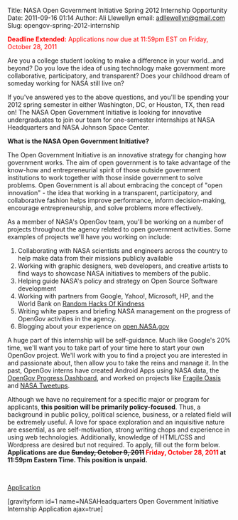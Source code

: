 Title: NASA Open Government Initiative Spring 2012 Internship Opportunity
Date: 2011-09-16 01:14
Author: Ali Llewellyn
email: adllewellyn@gmail.com
Slug: opengov-spring-2012-internship

<span style="color: #ff0000;">**Deadline Extended:** Applications now
due at 11:59pm EST on Friday, October 28, 2011</span>

Are you a college student looking to make a difference in your
world...and beyond? Do you love the idea of using technology make
government more collaborative, participatory, and transparent? Does your
childhood dream of someday working for NASA still live on?

If you've answered yes to the above questions, and you'll be spending
your 2012 spring semester in either Washington, DC, or Houston, TX, then
read on! The NASA Open Government Initiative is looking for innovative
undergraduates to join our team for one-semester internships at NASA
Headquarters and NASA Johnson Space Center.

**What is the NASA Open Government Initiative?**

The Open Government Initiative is an innovative strategy for changing
how government works. The aim of open government is to take advantage of
the know-how and entrepreneurial spirit of those outside government
institutions to work together with those inside government to solve
problems. Open Government is all about embracing the concept of "open
innovation" - the idea that working in a transparent, participatory, and
collaborative fashion helps improve performance, inform decision-making,
encourage entrepreneurship, and solve problems more effectively.

As a member of NASA's OpenGov team, you'll be working on a number of
projects throughout the agency related to open government activities.
Some examples of projects we'll have you working on include:

1.  Collaborating with NASA scientists and engineers across the country
    to help make data from their missions publicly available
2.  Working with graphic designers, web developers, and creative artists
    to find ways to showcase NASA initiatives to members of the public.
3.  Helping guide NASA's policy and strategy on Open Source Software
    development
4.  Working with partners from Google, Yahoo!, Microsoft, HP, and the
    World Bank on [Random Hacks Of Kindness][]
5.  Writing white papers and briefing NASA management on the progress of
    OpenGov activities in the agency.
6.  Blogging about your experience on [open.NASA.gov][]

A huge part of this internship will be self-guidance. Much like Google's
20% time, we'll want you to take part of your time here to start your
own OpenGov project. We'll work with you to find a project you are
interested in and passionate about, then allow you to take the reins and
manage it. In the past, OpenGov interns have created Android Apps using
NASA data, the [OpenGov Progress Dashboard][], and worked on projects
like [Fragile Oasis][] and [NASA Tweetups][].

Although we have no requirement for a specific major or program for
applicants, **this position will be primarily policy-focused**. Thus, a
background in public policy, political science, business, or a related
field will be extremely useful. A love for space exploration and an
inquisitive nature are essential, as are self-motivation, strong writing
chops and experience in using web technologies. Additionally, knowledge
of HTML/CSS and Wordpress are desired but not required. To apply, fill
out the form below. **Applications are due ~~Sunday, October 9, 2011~~
<span style="color: #ff0000;">Friday, October 28, 2011</span> at 11:59pm
Eastern Time. This position is unpaid.**

 

<span style="text-decoration: underline;">Application</span>

[gravityform id=1 name=NASAHeadquarters Open Government Initiative
Internship Application ajax=true]

 

  [Random Hacks Of Kindness]: http://www.rhok.org
  [open.NASA.gov]: http://open.nasa.gov
  [OpenGov Progress Dashboard]: http://www.nasa.gov/open/statusdashboard.html
  [Fragile Oasis]: http://www.fragileoasis.org
  [NASA Tweetups]: http://www.nasa.gov/connect/tweetup/index.html
